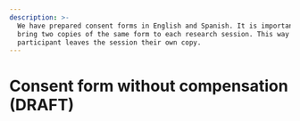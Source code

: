 ```yaml
---
description: >-
  We have prepared consent forms in English and Spanish. It is important to
  bring two copies of the same form to each research session. This way the
  participant leaves the session their own copy.
---
```


# Consent form without compensation (DRAFT)

